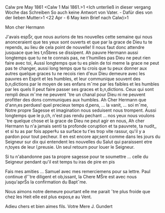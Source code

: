  Calw pre May 1861
 <Calw 1 Mai 1861.>1
<Ich unterließ in dieser vergang Woche das Schreiben So auch keine Antwort von Vater. - Dafür dies von der lieben Mutter>1 <22 Apr - 6 May kein Brief nach Calw)>1

Mon cher Hermann

J'avais espŠr‚ que nous aurions de tes nouvelles cette semaine qui nous anonceraient que tes yeux sont ouverts et que par la grace de Dieu tu te repends, au lieu de cela point de nouvelle! Il nous faut donc attendre jusquace que les t‚nŠbres se dissipent. Ah pauvre Hermann aussi longtemps que tu ne te connais pas, ne t'humilies pas Dieu ne peut rien faire avec toi, Aussi longtemps que tu es plein de toi meme la grace ne peut pas te changer, aussi long temps que tu crois que tu peux donner aux autres quelque graces tu ne recois rien d'eux Dieu demeure avec les pauvres en Esprit et les humbles, et leur communique souvent des b‚n‚dictions par le moyen de ses enfans mˆme par les faibles et les humbles par les quels Il peut faire passer ses graces et b‚n‚dictions. Ceux qui sont rempli deux mˆme ne peuvent ˆtre un chanal pour Dieu ni ne peuvent profitter des dons communiques aux humbles. Ah Cher Hermann que d'ann‚es perdues! quel precieux temps d‚pens‚ … la vanit‚ … soi mˆme, Notre propre Sagesse et imagination nous seduisent nous trompent. Aussi longtemps que le p‚ch‚ n'est pas rendu pechant … nos yeux nous voulons ˆtre quelque chose et la grace de Dieu ne peut agir en nous, Ah cher Hermann tu n'a jamais senti ta profonde coruption et ta pauvrete, ta nudit‚, et si tu as par fois apper‡u sa surface tu t'es trop vite rassur‚ qu'il y a pardon pour tout pecheur. Il en est encore apr‚sent comme dans les jours du Seigneur sur dix qui entendent les nouvelles du Salut qui paraissent etre n‚toyes de leur l‚preusie. Un seul retourn pour louer le Seigneur.

Si tu n'abandonne pas ta propre sagesse pour te soumettre … celle du Seigneur pendant qu'il est temps tu iras de pire en pis

Fais mes amities … Samuel avec mes remerciemens pour sa lettre. 
Paul continue d'ˆtre diligent et ob‚issant, la Chere MŠre est avec nous jusqu'aprŠs la confirmation du Baptˆme.

Nous aimons notre demeure pourtant elle me parait ˆtre plus froide que chez les Heit elle est plus expos‚e au Vent.

Adieu chers et bien aimes fils.
 Votre Mere J. Gundert
